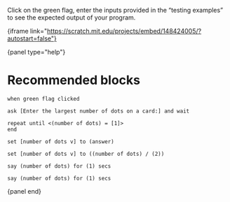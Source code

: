 Click on the green flag, enter the inputs provided in the “testing examples” to see the expected output of your program.

{iframe link="https://scratch.mit.edu/projects/embed/148424005/?autostart=false"}

{panel type="help"}

# Recommended blocks

```scratch:split:random
when green flag clicked

ask [Enter the largest number of dots on a card:] and wait

repeat until <(number of dots) = [1]>
end
```

```scratch:split:random
set [number of dots v] to (answer)

set [number of dots v] to ((number of dots) / (2))
```

```scratch:split
say (number of dots) for (1) secs

say (number of dots) for (1) secs
```

{panel end}
